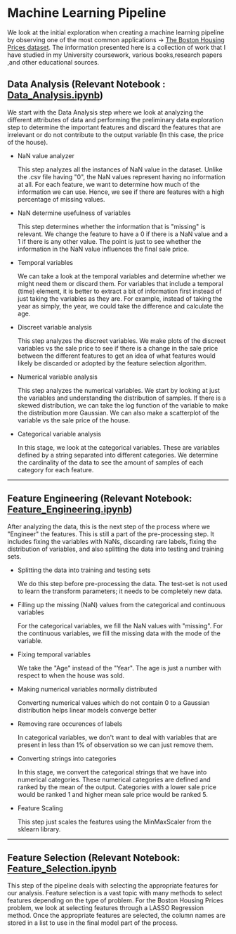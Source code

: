 # Machine Learning Pipeline

We look at the initial exploration when creating a machine learning pipeline by observing one of the most common applications -> [The Boston Housing Prices dataset](https://www.kaggle.com/c/house-prices-advanced-regression-techniques/overview). The information presented here is a collection of work that I have studied in my University coursework, various books,research papers ,and other educational sources. 


  ## Data Analysis (Relevant Notebook : [Data_Analysis.ipynb](https://github.com/amish-suchak/Machine-Learning-Infrastructure/blob/master/Data_Analysis.ipynb))

We start with the Data Analysis step where we look at analyzing the different attributes of data and performing the preliminary data exploration step to determine the important features and discard the features that are irrelevant or do not contribute to the output variable (In this case, the price of the house). 

* NaN value analyzer 

   This step analyzes all the instances of NaN value in the dataset. Unlike the .csv file having "0", the NaN values represent having no information at all. For each feature, we want to determine how much of the information we can use. Hence, we see if there are features with a high percentage of missing values. 

* NaN determine usefulness of variables 

   This step determines whether the information that is "missing" is relevant. We change the feature to have a 0 if there is a NaN value and a 1 if there is any other value. The point is just to see whether the information in the NaN value influences the final sale price.

* Temporal variables 

   We can take a look at the temporal variables and determine whether we might need them or discard them. For variables that include a temporal (time) element, it is better to extract a bit of information first instead of just taking the variables as they are. For example, instead of taking the year as simply, the year, we could take the difference and calculate the age.

* Discreet variable analysis 

   This step analyzes the discreet variables. We make plots of the discreet variables vs the sale price to see if there is a change in the sale price between the different features to get an idea of what features would likely be discarded or adopted by the feature selection algorithm. 

* Numerical variable analysis 

   This step analyzes the numerical variables. We start by looking at just the variables and understanding the distribution of samples. If there is a skewed distribution, we can take the log function of the variable to make the distribution more Gaussian. We can also make a scatterplot of the variable vs the sale price of the house. 

* Categorical variable analysis 

   In this stage, we look at the categorical variables. These are variables defined by a string separated into different categories. We determine the cardinality of the data to see the amount of samples of each category for each feature. 

***


## Feature Engineering (Relevant Notebook: [Feature_Engineering.ipynb](https://github.com/amish-suchak/Machine-Learning-Infrastructure/blob/master/Feature%20Engineering.ipynb))

After analyzing the data, this is the next step of the process where we "Engineer" the features. This is still a part of the pre-processing step. It includes fixing the variables with NaNs, discarding rare labels, fixing the distribution of variables, and also splitting the data into testing and training sets.

* Splitting the data into training and testing sets 

   We do this step before pre-processing the data. The test-set is not used to learn the transform parameters; it needs to be completely new data.

* Filling up the missing (NaN) values from the categorical and continuous variables

   For the categorical variables, we fill the NaN values with "missing". For the continuous variables, we fill the missing data with the mode of the variable. 

* Fixing temporal variables  

   We take the "Age" instead of the "Year". The age is just a number with respect to when the house was sold.

* Making numerical variables normally distributed 

   Converting numerical values which do not contain 0 to a Gaussian distribution helps linear models converge better

* Removing rare occurences of labels

   In categorical variables, we don't want to deal with variables that are present in less than 1% of observation so we can just remove them.

* Converting strings into categories 

   In this stage, we convert the categorical strings that we have into numerical categories. These numerical categories are defined and ranked by the mean of the output. Categories with a lower sale price would be ranked 1 and higher mean sale price would be ranked 5. 

* Feature Scaling

   This step just scales the features using the MinMaxScaler from the sklearn library. 

***

## Feature Selection (Relevant Notebook: [Feature_Selection.ipynb](https://github.com/amish-suchak/Machine-Learning-Infrastructure/blob/master/Feature_Selection.ipynb)

This step of the pipeline deals with selecting the appropriate features for our analysis. Feature selection is a vast topic with many methods to select features depending on the type of problem. For the Boston Housing Prices problem, we look at selecting features through a LASSO Regression method. Once the appropriate features are selected, the column names are stored in a list to use in the final model part of the process. 


